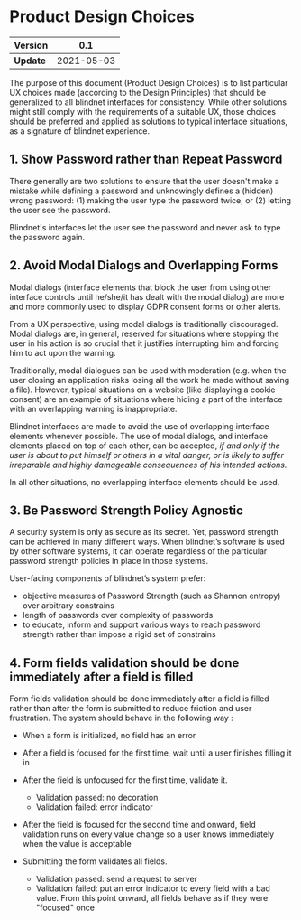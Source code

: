 # Product Design Choices

| Version    | 0.1        |
| ---------- | ---------- |
| **Update** | 2021-05-03 |

The purpose of this document (Product Design Choices) is to list particular UX choices made (according to the Design Principles) that should be generalized to all blindnet interfaces for consistency. While other solutions might still comply with the requirements of a suitable UX, those choices should be preferred and applied as solutions to typical interface situations, as a signature of blindnet experience.

## 1. Show Password rather than Repeat Password

There generally are two solutions to ensure that the user doesn't make a mistake while defining a password and unknowingly defines a (hidden) wrong password: (1) making the user type the password twice, or (2)  letting the user see the password.

Blindnet's interfaces let the user see the password and never ask to type the password again.

## 2. Avoid Modal Dialogs and Overlapping Forms

Modal dialogs (interface elements that block the user from using other interface controls until he/she/it has dealt with the modal dialog) are more and more commonly used to display GDPR consent forms or other alerts.

From a UX perspective, using modal dialogs is traditionally discouraged.
Modal dialogs are, in general, reserved for situations where stopping the user in his action is so crucial that it justifies interrupting him and forcing him to act upon the warning.

Traditionally, modal dialogues can be used with moderation (e.g. when the user closing an application risks losing all the work he made without saving a file). However, typical situations on a website (like displaying a cookie consent) are an example of situations where hiding a part of the interface with an overlapping warning is inappropriate.

Blindnet interfaces are made to avoid the use of overlapping interface elements whenever possible. The use of modal dialogs, and interface elements placed on top of each other, can be accepted, _if and only if the user is about to put himself or others in a vital danger, or is likely to suffer irreparable and highly damageable consequences of his intended actions._

In all other situations, no overlapping interface elements should be used.

## 3. Be Password Strength Policy Agnostic

A security system is only as secure as its secret. Yet, password strength can be achieved in many different ways. When blindnet’s software is used by other software systems, it can operate regardless of the particular password strength policies in place in those systems.

User-facing components of blindnet’s system prefer:
-	objective measures of Password Strength (such as Shannon entropy) over arbitrary constrains
-	length of passwords over complexity of passwords
-	to educate, inform and support various ways to reach password strength rather than impose a rigid set of constrains

## 4. Form fields validation should be done immediately after a field is filled

Form fields validation should be done immediately after a field is filled rather than after the form is submitted to reduce friction and user frustration.
The system should behave in the following way : 
- When a form is initialized, no field has an error
- After a field is focused for the first time, wait until a user finishes filling it in
- After the field is unfocused for the first time, validate it.
   - Validation passed: no decoration
   - Validation failed: error indicator


- After the field is focused for the second time and onward, field validation runs on every value change so a user knows immediately when the value is acceptable
- Submitting the form validates all fields.
  - Validation passed: send a request to server
  - Validation failed: put an error indicator to every field with a bad value. From this point onward, all fields behave as if they were "focused" once
